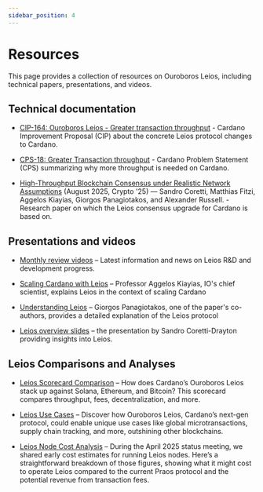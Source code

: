 ```yaml
---
sidebar_position: 4
---
```


# Resources

This page provides a collection of resources on Ouroboros Leios, including
technical papers, presentations, and videos.

## Technical documentation

- [CIP-164: Ouroboros Leios - Greater transaction throughput](https://github.com/cardano-foundation/CIPs/pull/1078) - Cardano Improvement Proposal (CIP) about the concrete Leios protocol changes to Cardano.

- [CPS-18: Greater Transaction
  throughput](https://github.com/cardano-foundation/CIPs/blob/master/CPS-0018/README.md) - Cardano Problem Statement (CPS) summarizing why more throughput is needed on Cardano.

- [High-Throughput Blockchain Consensus under Realistic Network Assumptions](https://iohk.io/en/research/library/papers/high-throughput-permissionless-blockchain-consensus-under-realistic-network-assumptions/) (August 2025, Crypto '25) — Sandro Coretti, Matthias Fitzi, Aggelos Kiayias, Giorgos Panagiotakos, and Alexander Russell. - Research paper on which the Leios consensus upgrade for Cardano is based on.

## Presentations and videos

- [Monthly review videos](./development/monthly-reviews.md) – Latest information
  and news on Leios R&D and development progress.

- [Scaling Cardano with Leios](https://www.youtube.com/watch?v=Czmg9WmSCcI) –
  Professor Aggelos Kiayias, IO's chief scientist, explains Leios in the context
  of scaling Cardano

- [Understanding Leios](https://www.youtube.com/watch?v=YEcYVygdhzU) – Giorgos
  Panagiotakos, one of the paper's co-authors, provides a detailed explanation
  of the Leios protocol

- [Leios overview
  slides](https://docs.google.com/presentation/d/1W_KHdvdLNDEStE99D7Af2SRiTqZNnVLQiEPqRHJySqI)
  – the presentation by Sandro Coretti-Drayton providing insights into Leios.

## Leios Comparisons and Analyses

- [Leios Scorecard Comparison](leios-comparison.md) – How does Cardano’s Ouroboros Leios stack up against Solana, Ethereum, and Bitcoin? This scorecard compares throughput, fees, decentralization, and more.

- [Leios Use Cases](leios-use-cases.md) – Discover how Ouroboros Leios, Cardano’s next-gen protocol, could enable unique use cases like global microtransactions, supply chain tracking, and more, outshining other blockchains.

- [Leios Node Cost Analysis](leios-cost-analysis.md) – During the April 2025 status meeting, we shared early cost estimates for running Leios nodes. Here’s a straightforward breakdown of those figures, showing what it might cost to operate Leios compared to the current Praos protocol and the potential revenue from transaction fees.
